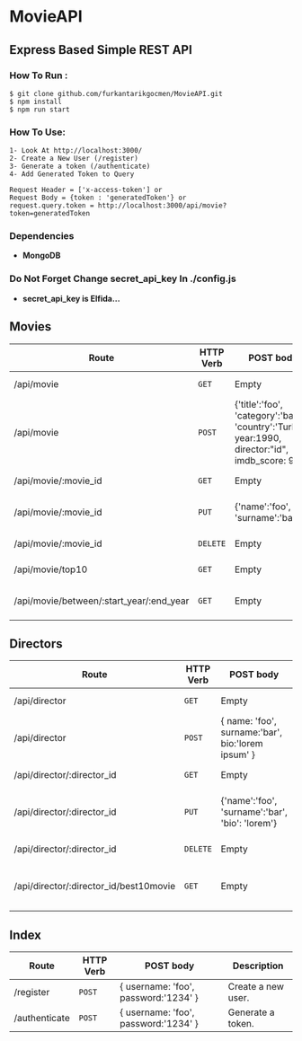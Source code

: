 # MovieAPI

## Express Based Simple REST API

### How To Run :

```
$ git clone github.com/furkantarikgocmen/MovieAPI.git
$ npm install
$ npm run start
```

### How To Use:

```
1- Look At http://localhost:3000/
2- Create a New User (/register)
3- Generate a token (/authenticate)
4- Add Generated Token to Query

Request Header = ['x-access-token'] or
Request Body = {token : 'generatedToken'} or
request.query.token = http://localhost:3000/api/movie?token=generatedToken
```

### Dependencies

- **MongoDB**

### Do Not Forget Change secret_api_key In ./config.js

- **secret_api_key is Elfida...**

## Movies

| Route                                    | HTTP Verb | POST body                                                                                         | Description                   |
| ---------------------------------------- | --------- | ------------------------------------------------------------------------------------------------- | ----------------------------- |
| /api/movie                               | `GET`     | Empty                                                                                             | List all movies.              |
| /api/movie                               | `POST`    | {'title':'foo', 'category':'bar', 'country':'Turkey', year:1990, director:"id", imdb_score: 9.7 } | Create a new movie.           |
| /api/movie/:movie_id                     | `GET`     | Empty                                                                                             | Get a movie.                  |
| /api/movie/:movie_id                     | `PUT`     | {'name':'foo', 'surname':'bar'}                                                                   | Update a movie with new info. |
| /api/movie/:movie_id                     | `DELETE`  | Empty                                                                                             | Delete a movie.               |
| /api/movie/top10                         | `GET`     | Empty                                                                                             | Get the top 10 movies.        |
| /api/movie/between/:start_year/:end_year | `GET`     | Empty                                                                                             | Movies between two dates.     |

## Directors

| Route                                  | HTTP Verb | POST body                                         | Description                      |
| -------------------------------------- | --------- | ------------------------------------------------- | -------------------------------- |
| /api/director                          | `GET`     | Empty                                             | List all directors.              |
| /api/director                          | `POST`    | { name: 'foo', surname:'bar', bio:'lorem ipsum' } | Create a new director.           |
| /api/director/:director_id             | `GET`     | Empty                                             | Get a director.                  |
| /api/director/:director_id             | `PUT`     | {'name':'foo', 'surname':'bar', 'bio': 'lorem'}   | Update a director with new info. |
| /api/director/:director_id             | `DELETE`  | Empty                                             | Delete a director.               |
| /api/director/:director_id/best10movie | `GET`     | Empty                                             | The director's top 10 films.     |

## Index

| Route         | HTTP Verb | POST body                            | Description        |
| ------------- | --------- | ------------------------------------ | ------------------ |
| /register     | `POST`    | { username: 'foo', password:'1234' } | Create a new user. |
| /authenticate | `POST`    | { username: 'foo', password:'1234' } | Generate a token.  |

